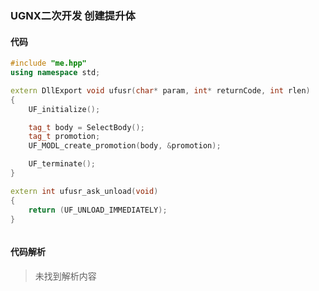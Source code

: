 ### UGNX二次开发 创建提升体

#### 代码

```cpp
#include "me.hpp"
using namespace std;

extern DllExport void ufusr(char* param, int* returnCode, int rlen)
{
	UF_initialize();

	tag_t body = SelectBody();
	tag_t promotion;
	UF_MODL_create_promotion(body, &promotion);

	UF_terminate();
}

extern int ufusr_ask_unload(void)
{
	return (UF_UNLOAD_IMMEDIATELY);
}



```

#### 代码解析
> 未找到解析内容

